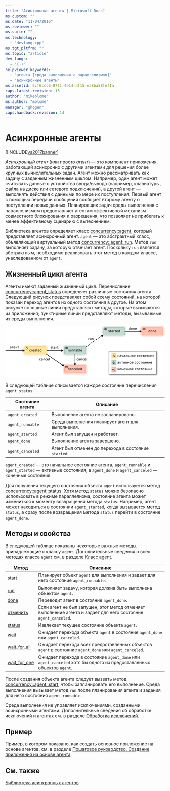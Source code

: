 ```yaml
---
title: "Асинхронные агенты | Microsoft Docs"
ms.custom: ""
ms.date: "11/04/2016"
ms.reviewer: ""
ms.suite: ""
ms.technology: 
  - "devlang-cpp"
ms.tgt_pltfrm: ""
ms.topic: "article"
dev_langs: 
  - "C++"
helpviewer_keywords: 
  - "агенты [среда выполнения с параллелизмом]"
  - "асинхронные агенты"
ms.assetid: 6cf6ccc6-87f1-4e14-af15-ea8ba58fef1a
caps.latest.revision: 15
author: "mikeblome"
ms.author: "mblome"
manager: "ghogen"
caps.handback.revision: 14
---
```

# Асинхронные агенты
[!INCLUDE[vs2017banner](../../assembler/inline/includes/vs2017banner.md)]

*Асинхронный агент* \(или просто *агент*\) — это компонент приложения, работающий асинхронно с другими агентами для решения более крупных вычислительных задач.  Агент можно рассматривать как задачу с заданным жизненным циклом.  Например, один агент может считывать данные с устройства ввода\/вывода \(например, клавиатуры, файла на диске или сетевого подключения\), а другой агент — выполнять действия с данными по мере их поступления.  Первый агент с помощью передачи сообщений сообщает второму агенту о поступлении новых данных.  Планировщик задач среды выполнения с параллелизмом предоставляет агентам эффективный механизм совместного блокирования и разрешения, что позволяет не прибегать к менее эффективному сценарию с вытеснением.  
  
 Библиотека агентов определяет класс [concurrency::agent](../../parallel/concrt/reference/agent-class.md), который представляет асинхронный агент.  `agent` — это абстрактный класс, объявляющий виртуальный метод [concurrency::agent::run](../Topic/agent::run%20Method.md).  Метод `run` выполняет задачу, за которую отвечает агент.  Поскольку `run` является абстрактным, необходимо реализовать этот метод в каждом классе, унаследованном от `agent`.  
  
## Жизненный цикл агента  
 Агенты имеют заданный жизненный цикл.  Перечисление [concurrency::agent\_status](../Topic/agent_status%20Enumeration.md) определяет различные состояния агента.  Следующий рисунок представляет собой схему состояний, на которой показан переход агентов из одного состояния в другое.  На этом рисунке сплошные линии представляют методы, которые вызываются из приложения; пунктирные линии представляют методы, вызываемые из среды выполнения.  
  
 ![Схема состояния агента](../../parallel/concrt/media/agentstate.png "AgentState")  
  
 В следующей таблице описывается каждое состояние перечисления `agent_status`.  
  
|Состояние агента|Описание|  
|----------------------|--------------|  
|`agent_created`|Выполнение агента не запланировано.|  
|`agent_runnable`|Среда выполнения планирует агент для выполнения.|  
|`agent_started`|Агент был запущен и работает.|  
|`agent_done`|Выполнение агента завершено.|  
|`agent_canceled`|Агент был отменен до перехода в состояние `started`.|  
  
 `agent_created` — это начальное состояние агента, `agent_runnable` и `agent_started` — активные состояния, а `agent_done` и `agent_canceled` — конечные состояния.  
  
 Для получения текущего состояния объекта `agent` используется метод [concurrency::agent::status](../Topic/agent::status%20Method.md).  Хотя метод `status` можно безопасно использовать в режиме параллелизма, состояние агента может измениться к моменту возвращения метода `status`.  Например, агент может находиться в состоянии `agent_started`, когда вызывается метод `status`, а сразу после возвращения метода `status` перейти в состояние `agent_done`.  
  
## Методы и свойства  
 В следующей таблице показаны некоторые важные методы, принадлежащие к классу `agent`.  Дополнительные сведения о всех методах класса `agent` см. в разделе [Класс agent](../../parallel/concrt/reference/agent-class.md).  
  
|Метод|Описание|  
|-----------|--------------|  
|[start](../Topic/agent::start%20Method.md)|Планирует объект `agent` для выполнения и задает для него состояние `agent_runnable`.|  
|[run](../Topic/agent::run%20Method.md)|Выполняет задачу, которая должна быть выполнена объектом `agent`.|  
|[done](../Topic/agent::done%20Method.md)|Переводит агент в состояние `agent_done`.|  
|[отменить](../Topic/agent::cancel%20Method.md)|Если агент не был запущен, этот метод отменяет выполнение агента и задает для него состояние `agent_canceled`.|  
|[status](../Topic/agent::status%20Method.md)|Извлекает текущее состояние объекта `agent`.|  
|[wait](../Topic/agent::wait%20Method.md)|Ожидает перехода объекта `agent` в состояние `agent_done` или `agent_canceled`.|  
|[wait\_for\_all](../Topic/agent::wait_for_all%20Method.md)|Ожидает перехода всех предоставленных объектов `agent` в состояние `agent_done` или `agent_canceled`.|  
|[wait\_for\_one](../Topic/agent::wait_for_one%20Method.md)|Ожидает перехода в состояние `agent_done` или `agent_canceled` хотя бы одного из предоставленных объектов `agent`.|  
  
 После создания объекта агента следует вызвать метод [concurrency::agent::start](../Topic/agent::start%20Method.md), чтобы запланировать его выполнение.  Среда выполнения вызывает метод `run` после планирования агента и задания для него состояния `agent_runnable`.  
  
 Среда выполнения не управляет исключениями, созданными асинхронными агентами.  Дополнительные сведения об обработке исключений и агентах см. в разделе [Обработка исключений](../Topic/Exception%20Handling%20in%20the%20Concurrency%20Runtime.md).  
  
## Пример  
 Пример, в котором показано, как создать основное приложение на основе агентов, см. в разделе [Пошаговое руководство. Создание приложения на основе агента](../../parallel/concrt/walkthrough-creating-an-agent-based-application.md).  
  
## См. также  
 [Библиотека асинхронных агентов](../../parallel/concrt/asynchronous-agents-library.md)